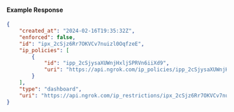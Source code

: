 <!-- Code generated for API Clients. DO NOT EDIT. -->

#### Example Response

```json
{
	"created_at": "2024-02-16T19:35:32Z",
	"enforced": false,
	"id": "ipx_2cSjz6Rr7OKVCv7nuizl0OqfzeE",
	"ip_policies": [
		{
			"id": "ipp_2cSjysaXUWnjHxljSPRVn6iiXd9",
			"uri": "https://api.ngrok.com/ip_policies/ipp_2cSjysaXUWnjHxljSPRVn6iiXd9"
		}
	],
	"type": "dashboard",
	"uri": "https://api.ngrok.com/ip_restrictions/ipx_2cSjz6Rr7OKVCv7nuizl0OqfzeE"
}
```
